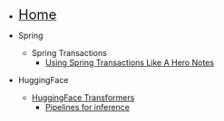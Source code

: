 <!-- docs/_sidebar.md -->

- [<font size="5">Home</font>](/)
- Spring
  - Spring Transactions
    - [Using Spring Transactions Like A Hero Notes](spring-transactions-like-a-hero.md)

- HuggingFace
  - [HuggingFace Transformers](huggingface-transformers.md)
    - [Pipelines for inference](pipelines-for-inference.md)